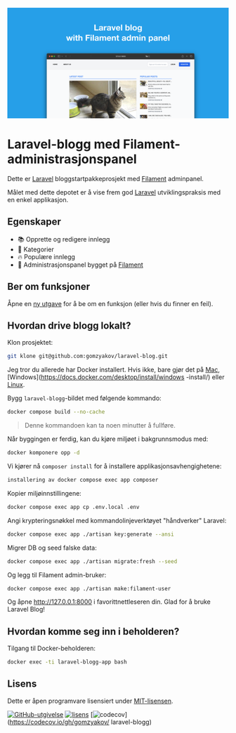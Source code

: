 ![Laravel-blogg med Filament-administrasjonspanel](./docs/social-preview-en.png)

# Laravel-blogg med Filament-administrasjonspanel

Dette er [Laravel](https://laravel.com) bloggstartpakkeprosjekt med [Filament](https://filamentphp.com) adminpanel.

Målet med dette depotet er å vise frem god [Laravel](https://laravel.com) utviklingspraksis med en enkel applikasjon.

## Egenskaper

- 📚 Opprette og redigere innlegg
- 🥑 Kategorier
- :fire: Populære innlegg
- :hatched_chick: Administrasjonspanel bygget på [Filament](https://filamentphp.com)

## Ber om funksjoner

Åpne en [ny utgave](https://github.com/gomzyakov/laravel-blog/issues/new) for å be om en funksjon (eller hvis du finner en feil).

## Hvordan drive blogg lokalt?

Klon prosjektet:

``` bash
git klone git@github.com:gomzyakov/laravel-blog.git
```

Jeg tror du allerede har Docker installert. Hvis ikke, bare gjør det på [Mac](https://docs.docker.com/desktop/install/mac-install/), [Windows](https://docs.docker.com/desktop/install/windows -install/) eller [Linux](https://docs.docker.com/desktop/install/linux-install/).

Bygg `laravel-blogg`-bildet med følgende kommando:

``` bash
docker compose build --no-cache
```

>Denne kommandoen kan ta noen minutter å fullføre.

Når byggingen er ferdig, kan du kjøre miljøet i bakgrunnsmodus med:

``` bash
docker komponere opp -d
```

Vi kjører nå `composer install` for å installere applikasjonsavhengighetene:

``` bash
installering av docker compose exec app composer
```

Kopier miljøinnstillingene:

``` bash
docker compose exec app cp .env.local .env
```

Angi krypteringsnøkkel med kommandolinjeverktøyet "håndverker" Laravel:

``` bash
docker compose exec app ./artisan key:generate --ansi
```

Migrer DB og seed falske data:

``` bash
docker compose exec app ./artisan migrate:fresh --seed
```

Og legg til Filament admin-bruker:

``` bash
docker compose exec app ./artisan make:filament-user
```

Og åpne http://127.0.0.1:8000 i favorittnettleseren din. Glad for å bruke Laravel Blog!

## Hvordan komme seg inn i beholderen?

Tilgang til Docker-beholderen:

``` bash
docker exec -ti laravel-blogg-app bash
```

## Lisens

Dette er åpen programvare lisensiert under [MIT-lisensen](https://github.com/gomzyakov/php-code-style/blob/main/LICENSE).


[![GitHub-utgivelse](https://img.shields.io/github/release/gomzyakov/laravel-blog.svg)](https://github.com/gomzyakov/laravel-blog/releases/latest)
[![lisens](https://img.shields.io/badge/License-MIT-green.svg)](https://github.com/gomzyakov/laravel-blog/blob/development/LICENSE)
[![codecov](https://codecov.io/gh/gomzyakov/laravel-blog/branch/main/graph/badge.svg?token=4CYTVMVUYV)](https://codecov.io/gh/gomzyakov/ laravel-blogg)